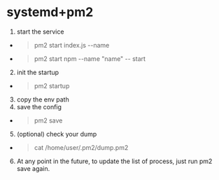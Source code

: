 # systemd+pm2

1. start the service
- > pm2 start index.js --name
- > pm2 start npm --name "name" -- start
2. init the startup
- > pm2 startup
3. copy the env path
4. save the config
- > pm2 save
5. (optional) check your dump
- > cat /home/user/.pm2/dump.pm2
6. At any point in the future, to update the list of process, just run pm2 save again.
